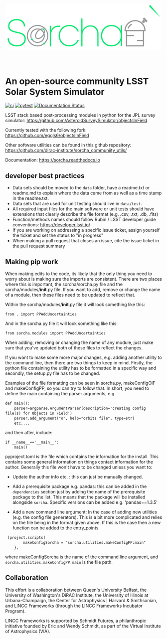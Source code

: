 <h1 align="center">
<img src="https://raw.githubusercontent.com/dirac-institute/sorcha/main/docs/images/sorcha_logo.png" width="500">
</h1><br>

# An open-source community LSST Solar System Simulator

[![ci](https://github.com/dirac-institute/sorcha/actions/workflows/smoke-test.yml/badge.svg)](https://github.com/dirac-institute/sorcha/actions/workflows/smoke-test.yml)
[![pytest](https://github.com/dirac-institute/sorcha/actions/workflows/testing-and-coverage.yml/badge.svg)](https://github.com/dirac-institute/sorcha/actions/workflows/testing-and-coverage.yml)
[![Documentation Status](https://readthedocs.org/projects/sorcha/badge/?version=latest)](https://sorcha.readthedocs.io/en/latest/?badge=latest)

LSST stack based post-processing modules in python for the JPL survey simulator: https://github.com/AsteroidSurveySimulator/objectsInField

Currently tested with the following fork: https://github.com/eggls6/objectsInField

Other software utilities can be found in this github repository: https://github.com/dirac-institute/sorcha_communiity_utils/

Documentation: https://sorcha.readthedocs.io

## developer best practices
* Data sets should be moved to the `data` folder, have a readme.txt or readme.md to explain where the data came from as well as a time stamp in the readme.txt.
* Data sets that are used for unit testing should live in `data/test`.  
* All required input files for the main software or unit tests should have extensions that clearly describe the file format (e.g. .csv, .txt, .db, .fits)
* Function/methods names should follow Rubin / LSST developer guide conventions: https://developer.lsst.io/
* If you are working on addressing a specific issue ticket, assign yourself the ticket and set the status to "in progress"
* When making a pull request that closes an issue, cite the issue ticket in the pull request summary


## Making pip work
When making edits to the code, its likely that the only thing you need to worry
about is making sure the imports are consistent. There are two places where this
is important, the sorcha/sorcha.py file and the sorcha/modules/__init__.py file.
If you want to add, remove or change the name of a module, then these files need
to be updated to reflect that. 

Within the sorcha/modules/__init__.py file it will look something like this:
```
from . import PPAddUncertainties
```
And in the sorcha.py file it will look something like this:
```
from sorcha.modules import PPAddUncertainties
```
When adding, removing or changing the name of any module, just make sure that
you've updated both of these files to reflect the changes.


If you want to make some more major changes, e.g. adding another utility to the 
command line, then there are two things to keep in mind. Firstly, the python file
containing the utility has to be formatted in a specific way and secondly, the
setup.py file has to be changed.

Examples of the file formatting can be seen in sorcha.py, makeConfigOIF and
makeConfigPP, so you can try to follow that. In short, you need to define the
main containing the parser arguments, e.g. 

```
def main():
    parser=argparse.ArgumentParser(description='creating config file(s) for Objects in Field')
    parser.add_argument("o", help="orbits file", type=str)
    etc....
```

and then after, include:
```
if __name__=='__main__':
    main()
```

pyproject.toml is the file which contains the information for the install.
This contains some general information on things contact information for the author.
Generally this file won't have to be changed unless you want to:

- Update the author info etc. : this can just be manually changed.

- Add a prerequisite package e.g. pandas: this can be added in the ``dependencies`` section just by adding the name of the prerequisite package to the list. This means that the package will be installed alongside ``sorcha``. Specific versions can be added e.g. 'pandas==1.3.5'

- Add a new command line argument: In the case of adding new utilities (e.g. the config file generators). This is a bit more complicated and relies on the file being in the format given above. If this is the case then a new function can be added to the entry_points

```          
 [project.scripts]
        makeConfigSorcha = "sorcha.utilities.makeConfigPP:main"
    },
```
where makeConfigSorcha is the name of the command line argument, and
``sorcha.utilities.makeConfigPP:main`` is the file path.

## Collaboration
This effort is a collaboration between Queen's University Belfast, the University of Washington's DiRAC Institute, 
the University of Illinois at Urbana-Champaign, the Center for Astrophysics | Harvard & Smithsonian, and LINCC Frameworks (through the LINCC Frameworks Incubator Program).

LINCC Frameworks is supported by Schmidt Futures, a philanthropic initiative founded by Eric and Wendy Schmidt, as part of the Virtual Institute of Astrophysics (VIA).

